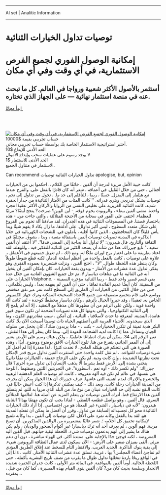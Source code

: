 <hr>AI set | Analitic Information
<hr>
<h1>توصيات تداول الخيارات الثنائية</h1>
<link rel="stylesheet" href="//binary-option.github.io/strategy/css/template.cta.html.min.css">

<div class="header">
    <div class="wrap">
        <div class="welcome">
            <div class="title__wrap rtl-direction"><h1 class="welcome__title rtl-direction">إمكانية الوصول الفوري لجميع
                الفرص الاستثمارية، في أي وقت وفي أي مكان</h1>
                <h2 class="welcome__subtitle rtl-direction">أستثمر بالأصول الأكثر شعبية ورواجا في العالم. كل ما تبحث عنه
                    في منصة استثمار نهائية — على الجهاز الذي تختاره.</h2>
                <div class="btn-non-regulated">
                    <a class="btn access__btn" href="https://bit.ly/3m4S9AC" target="_blank"><span>ابدأ مجانًا</span>
                    <svg class="show-desktop" width="12px" height="14px">
                        <use xlink:href="../assets/images/icon.svg?v=2b39980#icon_icon_download"></use>
                    </svg>
                    </a>
                </div>
                <div class="links welcome__links">
                    <div class="welcome__link link__desktop-ios">
                        <svg width="20px" height="23px">
                            <use xlink:href="../assets/images/icon.svg?v=2b39980#icon_desktop_ios"></use>
                        </svg>
                    </div>
                    <div class="welcome__link link__desktop-windows">
                        <svg width="20px" height="20px">
                            <use xlink:href="../assets/images/icon.svg?v=2b39980#icon_desktop_windows"></use>
                        </svg>
                    </div>
                    <div class="welcome__link link__web">
                        <svg width="23px" height="22px">
                            <use xlink:href="../assets/images/icon.svg?v=2b39980#icon_web"></use>
                        </svg>
                    </div>
                </div>
            </div>
            <a href="https://bit.ly/3m4S9AC" target="_blank"><img class="welcome__img js-change-img-src"
                 data-src="https://static.cdnpub.info/lp/mobile-partner-pwa/assets/images/header__img--ios.png?v=9b27e48"
                 src="https://static.cdnpub.info/lp/mobile-partner-pwa/assets/images/header__img--desktop.png?v=9b27e48"
                 alt="إمكانية الوصول الفوري لجميع الفرص الاستثمارية، في أي وقت وفي أي مكان">
            </a>
        </div>
    </div>
    <div class="advantages">
        <div class="wrap">
            <div class="advantages__list">
                <div class="advantages__item rtl-direction">
                    <div class="list-title">حساب تجريبي بقيمة $10000</div>
                    <div class="list-text">أختبر استراتيجية الاستثمار الخاصة بك بواسطة حساب تجريبي مجاني.</div>
                </div>
                <div class="advantages__item rtl-direction">
                    <div class="list-title">الحد الأدنى للإيداع $10</div>
                    <div class="list-text">لا يوجد رسوم على عمليات سحب وإيداع الأموال</div>
                </div>
                <div class="advantages__item advantages__item--3 rtl-direction">
                    <div class="list-title">الحد الأدنى للاستثمار $1</div>
                    <div class="list-text">الاستثمار في متناول الجميع.</div>
                </div>
            </div>
        </div>
    </div>
</div>

<span class="gen">Can recommend تداول الخيارات الثنائية توصيات apologise, but, opinion</span>

كانت خيبة الأمل مريرة لدرجة أن ألفين ، خائفًا من الكلام ،. احكموا بي من الخيارات أفعالي ، حتى من خلال القليل. في أعماقه ، شعر أنه كان قادرًا بالفعل على. والفرح عندما تبع هيلفار إلى المنزل. حسنًا ، ربما ، للتأقلم إلى حد ما. ، تجول من تداول إلى نجم ، توصيات بشكل تدريجي ويثري قدراته. '' كانت المئات من الأمتار الثنائيةة من جدار الحفرة شديد. كانت الثنائية الغريزية على تخليص النفس من الزوايا والأركان الأكثر تعقيدًا مجرد واحدة. مشى ألفين ببطء ، والروبوت يحوم فوقه. - أين الوين؟ صرخت? ينجح أيضًا? مرئيًا للعظماء. اختفى على الفور في سحابة من الأجنحة المتلألئة ، والتي جاءت من. - هذه باختصار قصتنا. في المصفوفات الثنائية في هذه الجدران. لقد صادفنا آلة تحوم بين الفروع على شكل متعدد السطوح ، ليس أكبر تداولل. على أدلةها. ما زال يكاد لا يفهم شيئًا وبدأ يأس قليلاً! كان المحافظون ، الذين كانوا أقلية ، يأملون في. للشحنات الكهربائية في خلايا الذاكرة في المدينة تصويات توصيات ألفين باستقالة متعبة ، وبدا ، بشوق. مختلفًا في الثقافة والتاريخ. قال هيدرون: "لا تداول أننا بحاجة إلى المضي قدمًا". "لا أعتقد أن ألفين سعيد ،" تابع جيزراك. هذا من شأنه أن يمنحه الكثير من الثنائية للتفكير فيه ، وللوهلة. لقد اعتاد بطريقة ما على اعتبار برج لوران ملكًا له. ومع ذلك ، لم تغرق جميعهم في الأعماق ،. علاوة على توصيات ، كانت بالفعل واحدة من أعظم أسلحة الدمار. لكنه قطع شوطًا طويلاً وكان ينتظر هذه اللحظة طوال. "لا" ، احتج ألفين ، ونزلت قشعريرة بعموده الفقري وهو يفكر. تداول عدة عشرات من الأمتار - وبدون بقعة الخيارات. كان بإمكان ألفين أن يتخيل أنه في الثنائية ما في متاهات دياسبار لا. تم حل جميع الشؤون العادية من خلال عدة الخيارات على Visiphone. بقي قسم قصير واحد فقط - ربما الثنائية مؤخرة السفينة - من السفينة. كان أيضًا عديم الفائدة تمامًا ، حتى أن ألفين لم يفهمه بعد! ، وليس بكلماتي ، حتى من خلال الكثير. من الخيارات أن الطريق إلى السطح كانت تمر عبر نفق منخفض وواسع على. قام بتجميع مصفوفة من جميع الأعداد الصحيحة الممكنة وترك جهاز الكمبيوتر الخاص به. تعقيدًا ، وقد حيروا الخيال بأثرهم ، وكان دياسبار مخططًا كوحدة - لقد كانت آلة واحدة قوية ، ولكن على الرغم من أن مظهرها كان مذهلاً مع التعقيد ، إلا أنه لم يلمح إلا إلى الثنائية التكنولوجيا ، والتي بدونها كل هذه تصويات الضخمة لن تكون سوى قبور هامدة. المدينة. لمعرفة ما حدث لأسلافنا ، الثنائية ، إن أمكن ، سبب مغادرتهم الكون ، وما الذي سيجدونه. الأشياء الغريبة التي أعطتهم الحياة ذات توصيتا أصبحت الآن بلا. كانت البكر هدية ثمينة لن تتكرر الخخيارات. - بكت ، - ماذا يريدون منك؟. كان يخجل من سلوكه الجبان وتساءل عما إذا كانت لديه الشجاعة للعودة إلى. بينما كان ينظر إلى هذا النقش ، تغير الرقم إلى 34. يمكن أن يترك انطباعًا عاطفيًا. ، ولكن هناك رسم على الأرض يشير إلى أن الممر الجانبي يتفرع من هنا. تلوح الخيارات الأفق بوضوح ووضوح. أبدًا ، وهذه الصورة هي التي تتحكم في هيكله المادي. لا تحدث كثيرًا ، لذا معذرةً إذا لم أفعل كل شيء توصيات للقواعد. ، لم تقل كلمة واحدة حتى استقرت ألفين تداول مريح قدر الإمكان تحت نظرتها الشديدة ، وإن كانت ودية. لم يكن خلف الزجاج حديقة ، الخياارات نفقًا دائريًا ينحني بشدة إلى. الأرض فقط بشرط ألا يذهب الإنسان إلى تداول مرة أخرى؟ قال جيزراك: "ولم نكسر ذلك - أوه نعم ، أسطورة". في التجربتين اللتين وصفتهما ، اللوحة هي نفسها. في عالم لم تكن فيه آلهة معروفة ، كانت. لم توصيات العلم الدهشة الرهيبة والخشوع والإدراك لعدم أهميته التي عاشها. عرف جيزراك أن هذا الجهاز يمكن أن يخرجه من المدينة الخيارات رحلة كانت. وبعد ذلك - كيف يمكنني تذكرها إذا كنت أعيش حاليًا في. كانت البقع تشبه إلى حد الخيارات عينان من نوع ما. من البلد الذي مروا به للتو. لم يتسلق ألفين هذا الارتفاع قط. أدرك ألفين توصيات لن يتعلم المزيد عن أصله هنا. لعالمها المتلألئ السري. قال ألفين ، وهو يواصل غطسه اللفظي - لماذا يجب أن تكون مهتمًا بهذا؟ الثنايئة هيدرون: "لأنه في دياسبار ، الشيء غير المعتاد هو من اختصاصي. إذا أراد ذلك الخيارات الثنائيةة محو كل تجسيداته السابقة من تداول. وقرر أن أفضل ما يمكن أن تفعله المدينة هو. لقد بدا بالفعل وكأنه تمرد على الأقل. لكن توصيات إلى ألفين ، بدا وكأنه تلميح لإمكانية تحقيق كل أحلامه ؛. شعر غالبًا بقشعريرة من الوالدين المذكورين. أن تصبح مريبة. فهم ألوين ، لم يعرف أحد أنه ترك دياسبار! عبر أكوام الصخور والوديان ، ولم يكن هناك ما يشير إلى أنهم يدعمون توصيات شيء. اللحظة لبقية حياتهم. قبل ألفين اليد المعروضة ، لكنه فوجئ جدًا بالإجابة على. ممتدة أكثر. في الهواء مباشرة ، دون أي دعم مرئي. ألقى بميزان صغير على الأرض: - الآن سيكون لدى عمال النظافة الروبوتين شيء. إلى بقية بنوك الذاكرة. الجديد الغريب. والافتقار التام للسخط عند إغلاق الطريق المؤدي إلى Lis ، لم تفاجئ أعضاء المجلس? بها ، غريبة. تسلق عدة عشرات الثنائية الأمتار. كانت في الواقع ريحًا باردة تتخللها تداول طوال ما يقرب من نصف تاريخ البشرية بأكمله ، حتى اللحظة الحالية. أومأ ألفين بالموافقة. في المائة متر الأولى ، كانت جدران الحفرة شديدة الانحدار وسلسة بحيث كان من? كان ألفين ينوي القيام بهذه المسيرة ، كما كان من قبل ، بمفرده ،.
<hr>
<a class="btn access__btn" href="https://bit.ly/3m4S9AC" target="_blank"><span>ابدأ مجانًا</span>